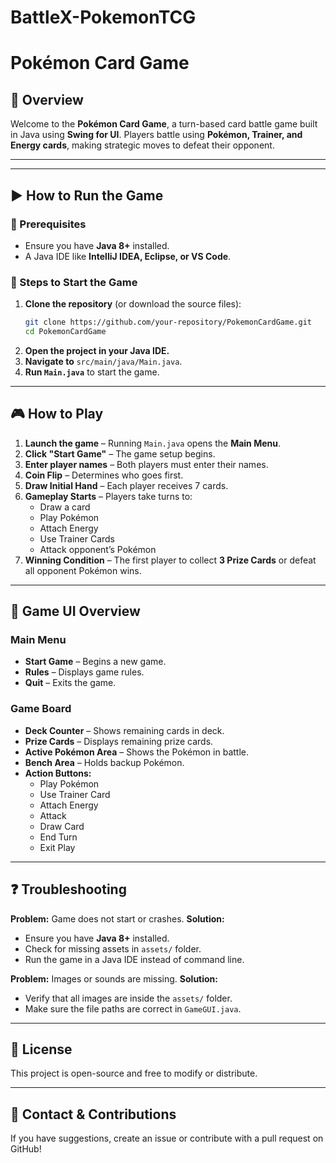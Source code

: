 # BattleX-PokemonTCG

# **Pokémon Card Game**  

## **📌 Overview**
Welcome to the **Pokémon Card Game**, a turn-based card battle game built in Java using **Swing for UI**. Players battle using **Pokémon, Trainer, and Energy cards**, making strategic moves to defeat their opponent.

---

---

## **▶️ How to Run the Game**

### **🔹 Prerequisites**
- Ensure you have **Java 8+** installed.
- A Java IDE like **IntelliJ IDEA, Eclipse, or VS Code**.

### **🔹 Steps to Start the Game**
1. **Clone the repository** (or download the source files):
   ```bash
   git clone https://github.com/your-repository/PokemonCardGame.git
   cd PokemonCardGame
   ```
2. **Open the project in your Java IDE.**
3. **Navigate to** `src/main/java/Main.java`.
4. **Run `Main.java`** to start the game.

---

## **🎮 How to Play**
1. **Launch the game** – Running `Main.java` opens the **Main Menu**.
2. **Click "Start Game"** – The game setup begins.
3. **Enter player names** – Both players must enter their names.
4. **Coin Flip** – Determines who goes first.
5. **Draw Initial Hand** – Each player receives 7 cards.
6. **Gameplay Starts** – Players take turns to:
   - Draw a card
   - Play Pokémon
   - Attach Energy
   - Use Trainer Cards
   - Attack opponent’s Pokémon
7. **Winning Condition** – The first player to collect **3 Prize Cards** or defeat all opponent Pokémon wins.

---

## **🎨 Game UI Overview**
### **Main Menu**
- **Start Game** – Begins a new game.
- **Rules** – Displays game rules.
- **Quit** – Exits the game.

### **Game Board**
- **Deck Counter** – Shows remaining cards in deck.
- **Prize Cards** – Displays remaining prize cards.
- **Active Pokémon Area** – Shows the Pokémon in battle.
- **Bench Area** – Holds backup Pokémon.
- **Action Buttons:**
  - Play Pokémon
  - Use Trainer Card
  - Attach Energy
  - Attack
  - Draw Card
  - End Turn
  - Exit Play

---

## **❓ Troubleshooting**
**Problem:** Game does not start or crashes.
**Solution:**
- Ensure you have **Java 8+** installed.
- Check for missing assets in `assets/` folder.
- Run the game in a Java IDE instead of command line.

**Problem:** Images or sounds are missing.
**Solution:**
- Verify that all images are inside the `assets/` folder.
- Make sure the file paths are correct in `GameGUI.java`.

---

## **📜 License**
This project is open-source and free to modify or distribute.

---

## **📧 Contact & Contributions**
If you have suggestions, create an issue or contribute with a pull request on GitHub!


